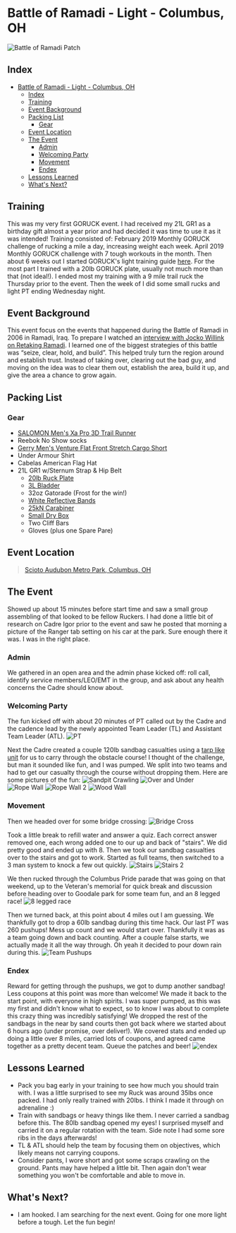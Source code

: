 # Battle of Ramadi - Light - Columbus, OH
![Battle of Ramadi Patch](battleOfRamadiPatch.jpg "Battle of Ramadi Patch")
## Index
- [Battle of Ramadi - Light - Columbus, OH](#Battle-of-Ramadi---Light---Columbus-OH)
  - [Index](#Index)
  - [Training](#Training)
  - [Event Background](#Event-Background)
  - [Packing List](#Packing-List)
    - [Gear](#Gear)
  - [Event Location](#Event-Location)
  - [The Event](#The-Event)
    - [Admin](#Admin)
    - [Welcoming Party](#Welcoming-Party)
    - [Movement](#Movement)
    - [Endex](#Endex)
  - [Lessons Learned](#Lessons-Learned)
  - [What's Next?](#Whats-Next)

## Training
This was my very first GORUCK event. I had received my 21L GR1 as a birthday gift almost a year prior and had decided it was time to use it as it was intended! Training consisted of: February 2019 Monthly GORUCK challenge of rucking a mile a day, increasing weight each week. April 2019 Monthly GORUCK challenge with 7 tough workouts in the month. Then about 6 weeks out I started GORUCK's light training guide [here](https://content.goruck.com/site-content/training-plans/light-training-plan.pdf). For the most part I trained with a 20lb GORUCK plate, usually not much more than that (not ideal!). I ended most my training with a 9 mile trail ruck the Thursday prior to the event. Then the week of I did some small rucks and light PT ending Wednesday night.

## Event Background
This event focus on the events that happened during the Battle of Ramadi in 2006 in Ramadi, Iraq. To prepare I watched an [interview with Jocko Willink on Retaking Ramadi](https://youtu.be/vzw71EiIH4o). I learned one of the biggest strategies of this battle was “seize, clear, hold, and build”. This helped truly turn the region around and establish trust. Instead of taking over, clearing out the bad guy, and moving on the idea was to clear them out, establish the area, build it up, and give the area a chance to grow again.

## Packing List
### Gear
* [SALOMON Men's Xa Pro 3D Trail Runner](https://www.amazon.com/Salomon-Trail-Running-Shoes-black/dp/B01HD6SXWA/ref=pd_rhf_ee_s_rp_c_0_8?_encoding=UTF8&pd_rd_i=B01HD6SXWA&pd_rd_r=0b5cf26b-aea4-4b56-88ec-053ae5091a77&pd_rd_w=tnevL&pd_rd_wg=vvIJG&pf_rd_p=e7de3e41-8621-46b5-8090-e75951bb9b3e&pf_rd_r=BVGQXQYTCJVR1FEYFR5H&psc=1&refRID=BVGQXQYTCJVR1FEYFR5H)
* Reebok No Show socks
* [Gerry Men's Venture Flat Front Stretch Cargo Short](https://www.amazon.com/dp/B07CNWT1RR/ref=twister_B07CNV573K?_encoding=UTF8&psc=1)
* Under Armour Shirt
* Cabelas American Flag Hat
* 21L GR1 w/Sternum Strap & Hip Belt
  * [20lb Ruck Plate](https://www.goruck.com/ruck-plates-for-gr1/)
  * [3L Bladder](https://www.amazon.com/gp/product/B016SSZD3G/ref=ppx_yo_dt_b_search_asin_title?ie=UTF8&psc=1)
  * 32oz Gatorade (Frost for the win!)
  * [White Reflective Bands](https://www.amazon.com/gp/product/B000KGATL4/ref=ppx_yo_dt_b_search_asin_title?ie=UTF8&psc=1)
  * [25kN Carabiner](https://www.amazon.com/gp/product/B073XS2KLJ/ref=ppx_yo_dt_b_search_asin_title?ie=UTF8&psc=1)
  * [Small Dry Box](https://www.walmart.com/ip/Outdoor-Products-Small-Watertight-Dry-Box-Orange/36547547?athcpid=36547547&athpgid=athenaItemPage&athcgid=null&athznid=PWVUB&athieid=v0&athstid=CS020&athguid=2a5b1dea-8c3-16d22c369dadec&athancid=null&athena=true)
  * Two Cliff Bars
  * Gloves (plus one Spare Pare)

## Event Location
>[Scioto Audubon Metro Park, Columbus, OH](https://goo.gl/maps/cmw8Nfb7EbAd5Av56)

## The Event
Showed up about 15 minutes before start time and saw a small group assembling of that looked to be fellow Ruckers. I had done a little bit of research on Cadre Igor prior to the event and saw he posted that morning a picture of the Ranger tab setting on his car at the park. Sure enough there it was. I was in the right place.
### Admin
We gathered in an open area and the admin phase kicked off: roll call, identify service members/LEO/EMT in the group, and ask about any health concerns the Cadre should know about.
### Welcoming Party
The fun kicked off with about 20 minutes of PT called out by the Cadre and the cadence lead by the newly appointed Team Leader (TL) and Assistant Team Leader (ATL). 
![PT](welcomingParty.jpg "PT")

Next the Cadre created a couple 120lb sandbag casualties using a [tarp like unit](https://www.amazon.com/Medical-Mover-1000-Portable-Transport/dp/B00URFK4PE/ref=pd_cp_328_1?pd_rd_w=oBCl6&pf_rd_p=ef4dc990-a9ca-4945-ae0b-f8d549198ed6&pf_rd_r=HNRY326HKR8F1XDA9C15&pd_rd_r=52ab7991-21dd-44db-af8d-ef41be7e7d2b&pd_rd_wg=H3PgW&pd_rd_i=B00URFK4PE&psc=1&refRID=HNRY326HKR8F1XDA9C15) for us to carry through the obstacle course! I thought of the challenge, but man it sounded like fun, and I was pumped. We split into two teams and had to get our casualty through the course without dropping them. Here are some pictures of the fun:
![Sandpit Crawling](sandpitCrawl.jpg "Sandpit Crawling")
![Over and Under](overAndUnder.jpg "Over and Under")
![Rope Wall](ropeWall.jpg "Rope Wall")
![Rope Wall 2](ropeWall2.jpg "Rope Wall 2")
![Wood Wall](woodWall.jpg "Wood Wall")
### Movement
Then we headed over for some bridge crossing:
![Bridge Cross](bridgeCross.jpg "Bridge Cross")

Took a little break to refill water and answer a quiz. Each correct answer removed one, each wrong added one to our up and back of "stairs". We did pretty good and ended up with 8. Then we took our sandbag casualties over to the stairs and got to work. Started as full teams, then switched to a 3 man system to knock a few out quickly.
![Stairs](stairs.jpg "stairs")
![Stairs 2](stairs2.jpg "stairs 2")

We then rucked through the Columbus Pride parade that was going on that weekend, up to the Veteran's memorial for quick break and discussion before heading over to Goodale park for some team fun, and an 8 legged race!
![8 legged race](8leggedRace.jpg "8 legged race")

Then we turned back, at this point about 4 miles out I am guessing. We thankfully got to drop a 60lb sandbag during this time hack. Our last PT was 260 pushups! Mess up count and we would start over. Thankfully it was as a team going down and back counting. After a couple false starts, we actually made it all the way through. Oh yeah it decided to pour down rain during this.
![Team Pushups](teamPushups.jpg "Team Pushups")

### Endex
Reward for getting through the pushups, we got to dump another sandbag! Less coupons at this point was more than welcome! We made it back to the start point, with everyone in high spirits. I was super pumped, as this was my first and didn't know what to expect, so to know I was about to complete this crazy thing was incredibly satisfying! We dropped the rest of the sandbags in the near by sand courts then got back where we started about 6 hours ago (under promise, over deliver!). We covered stats and ended up doing a little over 8 miles, carried lots of coupons, and agreed came together as a pretty decent team. Queue the patches and beer!
![endex](endex.jpg "endex")
## Lessons Learned
* Pack you bag early in your training to see how much you should train with. I was a little surprised to see my Ruck was around 35lbs once packed. I had only really trained with 20lbs. I think I made it through on adrenaline :)
* Train with sandbags or heavy things like them. I never carried a sandbag before this. The 80lb sandbag opened my eyes! I surprised myself and carried it on a regular rotation with the team. Side note I had some sore ribs in the days afterwards!
* TL & ATL should help the team by focusing them on objectives, which likely means not carrying coupons.
* Consider pants, I wore short and got some scraps crawling on the ground. Pants may have helped a little bit. Then again don't wear something you won't be comfortable and able to move in.
## What's Next?
* I am hooked. I am searching for the next event. Going for one more light before a tough. Let the fun begin!
